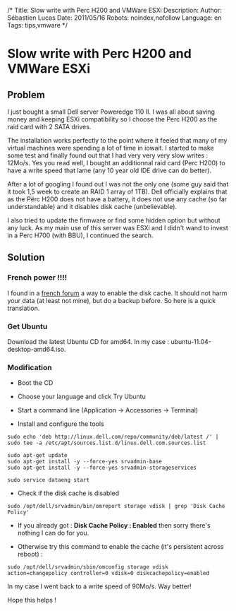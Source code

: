 /*
Title: Slow write with Perc H200 and VMWare ESXi
Description: 
Author: Sébastien Lucas
Date: 2011/05/16
Robots: noindex,nofollow
Language: en
Tags: tips,vmware
*/
# Slow write with Perc H200 and VMWare ESXi

## Problem
I just bought a small Dell server Poweredge 110 II. I was all about saving money and keeping ESXi compatibility so I choose the Perc H200 as the raid card with 2 SATA drives.

The installation works perfectly to the point where it feeled that many of my virtual machines were spending a lot of time in iowait. I started to make some test and finally found out that I had very very very slow writes : 12Mo/s. Yes you read well, I bought an additionnal raid card (Perc H200) to have a write speed that lame (any 10 year old IDE drive can do better).

After a lot of googling I found out I was not the only one (some guy said that it took 1,5 week to create an RAID 1 array of 1TB). Dell officially explains that as the Përc H200 does not have a battery, it does not use any cache (so far understandable) and it disables disk cache (unbelievable).

I also tried to update the firmware or find some hidden option but without any luck. As my main use of this server was ESXi and I didn't wand to invest in a Perc H700 (with BBU), I continued the search.
## Solution

### French power !!!!
I found in a [french forum](http://forum.online.net/index.php?/topic/316-en-cas-de-performances-degradees-de-votre-h200-assurez-vous-de-lactivation-du-cache-disque-sata/page__p__1328__hl__h200__fromsearch__1#entry1328) a way to enable the disk cache. It should not harm your data (at least not mine), but do a backup before. So here is a quick translation.
### Get Ubuntu

Download the latest Ubuntu CD for amd64. In my case : ubuntu-11.04-desktop-amd64.iso.
### Modification

*	Boot the CD

*	Choose your language and click Try Ubuntu

*	Start a command line (Application -> Accessories -> Terminal)

*	Install and configure the tools
```
sudo echo 'deb http://linux.dell.com/repo/community/deb/latest /' | sudo tee -a /etc/apt/sources.list.d/linux.dell.com.sources.list

sudo apt-get update
sudo apt-get install -y --force-yes srvadmin-base
sudo apt-get install -y --force-yes srvadmin-storageservices

sudo service dataeng start
```

*	Check if the disk cache is disabled
```
sudo /opt/dell/srvadmin/bin/omreport storage vdisk | grep 'Disk Cache Policy'
```

*	If you already got : **Disk Cache Policy : Enabled** then sorry there's nothing I can do for you.

*	Otherwise try this command to enable the cache (it's persistent across reboot) :
```
sudo /opt/dell/srvadmin/sbin/omconfig storage vdisk  action=changepolicy controller=0 vdisk=0 diskcachepolicy=enabled
```

In my case I went back to a write speed of 90Mo/s. Way better!

Hope this helps !






